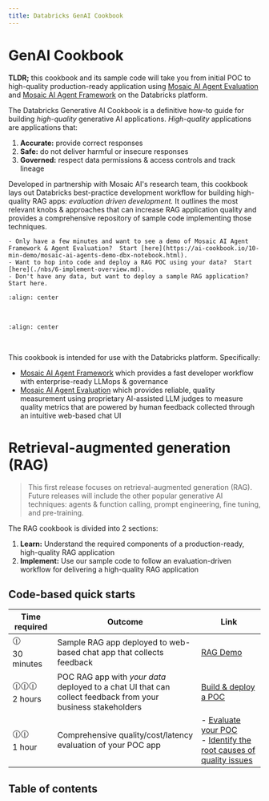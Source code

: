 ```yaml
---
title: Databricks GenAI Cookbook
---
```


# GenAI Cookbook
**TLDR;** this cookbook and its sample code will take you from initial POC to high-quality production-ready application using [Mosaic AI Agent Evaluation](https://docs.databricks.com/generative-ai/agent-evaluation/index.html) and [Mosaic AI Agent Framework](https://docs.databricks.com/generative-ai/retrieval-augmented-generation.html) on the Databricks platform.

The Databricks Generative AI Cookbook is a definitive how-to guide for building *high-quality* generative AI applications. *High-quality* applications are applications that:
1. **Accurate:** provide correct responses
2. **Safe:** do not deliver harmful or insecure responses
3. **Governed:** respect data permissions & access controls and track lineage

Developed in partnership with Mosaic AI's research team, this cookbook lays out Databricks best-practice development workflow for building high-quality RAG apps: *evaluation driven development.* It outlines the most relevant knobs & approaches that can increase RAG application quality and provides a comprehensive repository of sample code implementing those techniques. 

```{important}
- Only have a few minutes and want to see a demo of Mosaic AI Agent Framework & Agent Evaluation?  Start [here](https://ai-cookbook.io/10-min-demo/mosaic-ai-agents-demo-dbx-notebook.html).
- Want to hop into code and deploy a RAG POC using your data?  Start [here](./nbs/6-implement-overview.md).
- Don't have any data, but want to deploy a sample RAG application?  Start here.
```

```{image} images/index/dbxquality.png
:align: center
```

<br/>


```{image} images/5-hands-on/review_app2.gif
:align: center
```

<br/>

This cookbook is intended for use with the Databricks platform.  Specifically:
- [Mosaic AI Agent Framework](https://docs.databricks.com/generative-ai/retrieval-augmented-generation.html) which provides a fast developer workflow with enterprise-ready LLMops & governance
- [Mosaic AI Agent Evaluation](https://docs.databricks.com/generative-ai/agent-evaluation/index.html) which provides reliable, quality measurement using proprietary AI-assisted LLM judges to measure quality metrics that are powered by human feedback collected through an intuitive web-based chat UI


# Retrieval-augmented generation (RAG)

> This first release focuses on retrieval-augmented generation (RAG).  Future releases will include the other popular generative AI techniques: agents & function calling, prompt engineering, fine tuning, and pre-training.

The RAG cookbook is divided into 2 sections:
1. **Learn:** Understand the required components of a production-ready, high-quality RAG application
2. **Implement:** Use our sample code to follow an evaluation-driven workflow for delivering a high-quality RAG application

## Code-based quick starts

| Time required | Outcome | Link |
|------ | ---- | ---- |
| 🕧 <br/> 30 minutes | Sample RAG app deployed to web-based chat app that collects feedback | [RAG Demo](https://ai-cookbook.io/10-min-demo/mosaic-ai-agents-demo-dbx-notebook.html) |
| 🕧🕧🕧 <br/>2 hours | POC RAG app with *your data* deployed to a chat UI that can collect feedback from your business stakeholders | [Build & deploy a POC](./nbs/5-hands-on-build-poc.md)|
| 🕧🕧 <br/>1 hour | Comprehensive quality/cost/latency evaluation of your POC app | - [Evaluate your POC](./nbs/5-hands-on-evaluate-poc.md) <br/> - [Identify the root causes of quality issues](./nbs/5-hands-on-improve-quality-step-1.md) |



## Table of contents
<!--
**Table of contents**
1. [RAG overview](./nbs/1-introduction-to-rag): Understand how RAG works at a high-level
2. [RAG fundamentals](./nbs/2-fundamentals-unstructured): Understand the key components in a RAG app
3. [RAG quality knobs](./nbs/3-deep-dive): Understand the knobs Databricks recommends tuning improve RAG app quality 
4. [RAG quality evaluation deep dive](./nbs/4-evaluation): Understand how RAG evaluation works, including creating evaluation sets, the quality metrics that matter, and required developer tooling
5. [Evaluation-driven development](nbs/5-rag-development-workflow.md): Understand Databricks recommended development workflow for building, testing, and deploying a high-quality RAG application: evaluation-driven development-->

```{tableofcontents}
```
<!--
#### Implement

**Table of contents**


1. [Gather Requirements](./nbs/5-hands-on-requirements.md): Requirements you must discover from stakeholders before building a RAG app
2. [Deploy POC to Collect Stakeholder Feedback](./nbs/5-hands-on-build-poc.md): Launch a proof of concept (POC) to gather feedback from stakeholders and understand baseline quality
3. [Evaluate POC’s Quality](./nbs/5-hands-on-evaluate-poc.md): Assess the quality of your POC to identify areas for improvement
4. [Root Cause & Iteratively Fix Quality Issues](./nbs/5-hands-on-improve-quality.md): Diagnose the root causes of any quality issues and apply iterative fixes to improve the app's quality
5. [Deploy & Monitor](./nbs/5-hands-on-deploy-and-monitor.md): Deploy the finalized RAG app to production and continuously monitor its performance to ensure sustained quality.
-->
